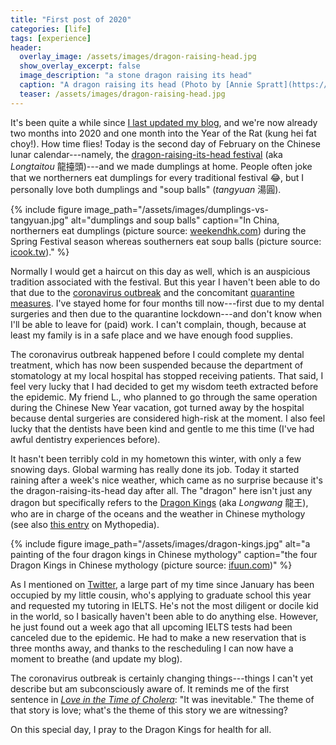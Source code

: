 ```yaml
---
title: "First post of 2020"
categories: [life]
tags: [experience]
header:
  overlay_image: /assets/images/dragon-raising-head.jpg
  show_overlay_excerpt: false
  image_description: "a stone dragon raising its head"
  caption: "A dragon raising its head (Photo by [Annie Spratt](https://unsplash.com/@anniespratt?utm_source=unsplash&utm_medium=referral&utm_content=creditCopyText) on [Unsplash](https://unsplash.com/s/photos/dragon?utm_source=unsplash&utm_medium=referral&utm_content=creditCopyText))"
  teaser: /assets/images/dragon-raising-head.jpg
---
```


It's been quite a while since [I last updated my blog](https://blog.juliosong.com/life/happy-new-year/), and we're now already two months into 2020 and one month into the Year of the Rat (kung hei fat choy!). How time flies! Today is the second day of February on the Chinese lunar calendar---namely, the [dragon-raising-its-head festival](https://en.wikipedia.org/wiki/Longtaitou_Festival) (aka _Longtaitou_ <hanyu>龍擡頭</hanyu>)---and we made dumplings at home. People often joke that we northerners eat dumplings for every traditional festival 😂, but I personally love both dumplings and "soup balls" (_tangyuan_ <hanyu>湯圓</hanyu>).

{% include figure image_path="/assets/images/dumplings-vs-tangyuan.jpg" alt="dumplings and soup balls" caption="In China, northerners eat dumplings (picture source: <a href='https://www.weekendhk.com/916724/dining/餃子-邊間最好食-銅鑼灣-太子/'>weekendhk.com</a>) during the Spring Festival season whereas southerners eat soup balls (picture source: <a href='https://icook.tw/recipes/307842'>icook.tw</a>)." %}

Normally I would get a haircut on this day as well, which is an auspicious tradition associated with the festival. But this year I haven't been able to do that due to the [coronavirus outbreak](https://www.cdc.gov/coronavirus/2019-nCoV/summary.html) and the concomitant [quarantine measures](https://www.npr.org/sections/goatsandsoda/2020/02/21/806958341/restrictions-and-rewards-how-china-is-locking-down-half-a-billion-citizens). I've stayed home for four months till now---first due to my dental surgeries and then due to the quarantine lockdown---and don't know when I'll be able to leave for (paid) work. I can't complain, though, because at least my family is in a safe place and we have enough food supplies.

The coronavirus outbreak happened before I could complete my dental treatment, which has now been suspended because the department of stomatology at my local hospital has stopped receiving patients. That said, I feel very lucky that I had decided to get my wisdom teeth extracted before the epidemic. My friend L., who planned to go through the same operation during the Chinese New Year vacation, got turned away by the hospital because dental surgeries are considered high-risk at the moment. I also feel lucky that the dentists have been kind and gentle to me this time (I've had awful dentistry experiences before).

It hasn't been terribly cold in my hometown this winter, with only a few snowing days. Global warming has really done its job. Today it started raining after a week's nice weather, which came as no surprise because it's the dragon-raising-its-head day after all. The "dragon" here isn't just any dragon but specifically refers to the [Dragon Kings](https://en.wikipedia.org/wiki/Dragon_King) (aka _Longwang_ <hanyu>龍王</hanyu>), who are in charge of the oceans and the weather in Chinese mythology (see also [this entry](https://mythopedia.com/chinese-mythology/gods/dragon-king/) on Mythopedia).

{% include figure image_path="/assets/images/dragon-kings.jpg" alt="a painting of the four dragon kings in Chinese mythology" caption="the four Dragon Kings in Chinese mythology (picture source: <a href='http://www.ifuun.com/a2018050412684320/'>ifuun.com</a>)" %}

As I mentioned on [Twitter](https://twitter.com/JulioSongC/status/1219829967577473024?s=20), a large part of my time since January has been occupied by my little cousin, who's applying to graduate school this year and requested my tutoring in IELTS. He's not the most diligent or docile kid in the world, so I basically haven't been able to do anything else. However, he just found out a week ago that all upcoming IELTS tests had been canceled due to the epidemic. He had to make a new reservation that is three months away, and thanks to the rescheduling I can now have a moment to breathe (and update my blog).

The coronavirus outbreak is certainly changing things---things I can't yet describe but am subconsciously aware of. It reminds me of the first sentence in [_Love in the Time of Cholera_](https://en.wikipedia.org/wiki/Love_in_the_Time_of_Cholera): "It was inevitable." The theme of that story is love; what's the theme of this story we are witnessing?

On this special day, I pray to the Dragon Kings for health for all.
